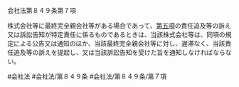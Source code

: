 会社法第８４９条第７項

株式会社等に最終完全親会社等がある場合であって、[第五項](会社法＿＿＿＿第８４９条第５項)の責任追及等の訴え又は訴訟告知が特定責任に係るものであるときは、当該株式会社等は、同項の規定による公告又は通知のほか、当該最終完全親会社等に対し、遅滞なく、当該責任追及等の訴えを提起し、又は当該訴訟告知を受けた旨を通知しなければならない。

#会社法
#会社法/第８４９条
#会社法/第８４９条/第７項
